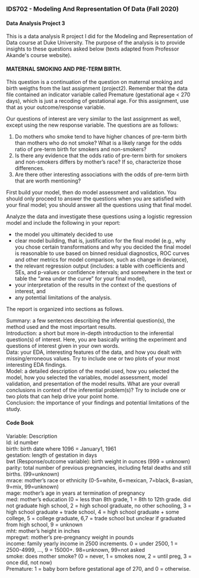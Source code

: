 ### IDS702 - Modeling And Representation Of Data (Fall 2020)
#### Data Analysis Project 3

This is a data analysis R project I did for the Modeling and Representation of Data course at Duke University. 
The purpose of the analysis is to provide insights to these questions asked below (texts adapted from Professor Akande's course website). 

#### MATERNAL SMOKING AND PRE-TERM BIRTH. 
This question is a continuation of the question on maternal smoking and birth weigths from the last assignment (project2). Remember that the data file contained an indicator variable called Premature (gestational age < 270 days), which is just a recoding of gestational age. For this assignment, use that as your outcome/response variable.

Our questions of interest are very similar to the last assignment as well, except using the new response variable. The questions are as follows:

1. Do mothers who smoke tend to have higher chances of pre-term birth than mothers who do not smoke? What is a likely range for the odds ratio of pre-term birth for smokers and non-smokers?
2. Is there any evidence that the odds ratio of pre-term birth for smokers and non-smokers differs by mother’s race? If so, characterize those differences.
3. Are there other interesting associations with the odds of pre-term birth that are worth mentioning?

First build your model, then do model assessment and validation. You should only proceed to answer the questions when you are satisfied with your final model; you should answer all the questions using that final model.

Analyze the data and investigate these questions using a logistic regression model and include the following in your report:
- the model you ultimately decided to use
- clear model building, that is, justification for the final model (e.g., why you chose certain transformations and why you decided the final model is reasonable to use based on binned residual diagnostics, ROC curves and other metrics for model comparison, such as change in deviance),
- the relevant regression output (includes: a table with coefficients and SEs, and p-values or confidence intervals; and somewhere in the text or table the “area under the curve” for your final model),
- your interpretation of the results in the context of the questions of interest, and
- any potential limitations of the analysis.

The report is organized into sections as follows.

Summary: a few sentences describing the inferential question(s), the method used and the most important results. <br />
Introduction: a short but more in-depth introduction to the inferential question(s) of interest. Here, you are basically writing the experiment and questions of interest given in your own words. <br />
Data: your EDA, interesting features of the data, and how you dealt with missing/erroneous values. Try to include one or two plots of your most interesting EDA findings. <br />
Model: a detailed description of the model used, how you selected the model, how you selected the variables, model assessment, model validation, and presentation of the model results. What are your overall conclusions in context of the inferential problem(s)? Try to include one or two plots that can help drive your point home. <br />
Conclusion: the importance of your findings and potential limitations of the study.

#### Code Book


Variable:	Description <br />
Id:	id number <br />
birth:	birth date where 1096 = January1, 1961 <br />
gestation:	length of gestation in days <br />
bwt (Response/outcome variable):	birth weight in ounces (999 = unknown) <br />
parity:	total number of previous pregnancies, including fetal deaths and still births. (99=unknown) <br />
mrace:	mother’s race or ethnicity (0-5=white, 6=mexican, 7=black, 8=asian, 9=mix, 99=unknown) <br />
mage:	mother’s age in years at termination of pregnancy <br />
med:	mother’s education (0 = less than 8th grade, 1 = 8th to 12th grade. did not graduate high school, 2 = high school graduate, no other schooling, 3 = high school graduate + trade school, 4 = high school graduate + some college, 5 = college graduate, 6,7 = trade school but unclear if graduated from high school, 9 = unknown <br />
mht:	mother’s height in inches <br />
mpregwt:	mother’s pre-pregnancy weight in pounds <br />
income:	family yearly income in 2500 increments. 0 = under 2500, 1 = 2500-4999, …, 9 = 15000+. 98=unknown, 99=not asked <br />
smoke:	does mother smoke? (0 = never, 1 = smokes now, 2 = until preg, 3 = once did, not now) <br />
Premature:	1 = baby born before gestational age of 270, and 0 = otherwise.

